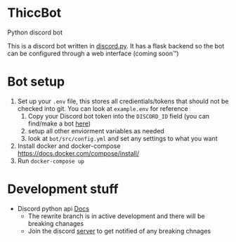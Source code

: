 # ThiccBot
Python discord bot

This is a discord bot written in [discord.py](https://github.com/Rapptz/discord.py/tree/rewrite). It has a flask backend so the bot can be configured through a web interface (coming soon™️)

# Bot setup
1. Set up your `.env` file, this stores all credientials/tokens that should not be checked into git. You can look at `example.env` for reference
    1. Copy your Discord bot token into the `DISCORD_ID` field (you can find/make a bot [here](https://discordapp.com/developers/applications/))
    2. setup all other enviorment variables as needed
    3. look at `bot/src/config.yml` and set any settings to what you want
2. Install docker and docker-compose https://docs.docker.com/compose/install/
3. Run `docker-compose up`


# Development stuff

- Discord python api [Docs](http://discordpy.readthedocs.io/en/rewrite/)
    - The rewrite branch is in active development and there will be breaking chanages
    - Join the discord [server](https://discord.gg/r3sSKJJ) to get notified of any breaking chnages
